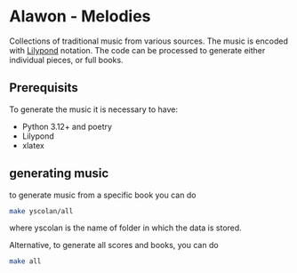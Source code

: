 # Alawon - Melodies
Collections of traditional music from various sources.
The music is encoded with [Lilypond](https://lilypond.org/) notation.
The code can be processed to generate either individual pieces, or full books.


## Prerequisits

To generate the music it is necessary to have:
* Python 3.12+ and poetry
* Lilypond
* xlatex

## generating music

to generate music from a specific book you can do
```bash
make yscolan/all
```
where yscolan is the name of folder in which the data is stored.

Alternative, to generate all scores and books, you can do
```bash
make all
```

